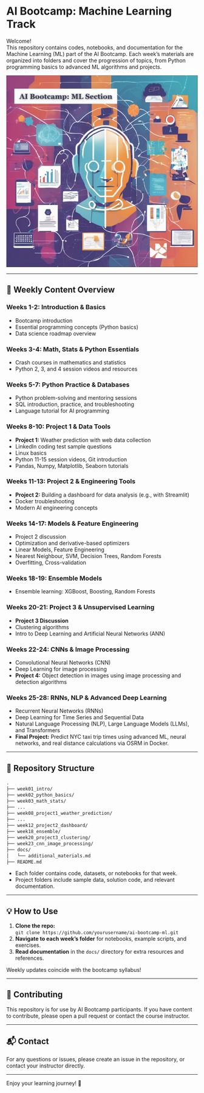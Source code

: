 
# AI Bootcamp: Machine Learning Track

Welcome!  
This repository contains codes, notebooks, and documentation for the Machine Learning (ML) part of the AI Bootcamp. Each week’s materials are organized into folders and cover the progression of topics, from Python programming basics to advanced ML algorithms and projects.

![alt text](./cover.jpeg)

---

## 📅 Weekly Content Overview

### Weeks 1-2: Introduction & Basics

- Bootcamp introduction
- Essential programming concepts (Python basics)
- Data science roadmap overview

### Weeks 3-4: Math, Stats & Python Essentials

- Crash courses in mathematics and statistics
- Python 2, 3, and 4 session videos and resources

### Weeks 5-7: Python Practice & Databases

- Python problem-solving and mentoring sessions
- SQL introduction, practice, and troubleshooting
- Language tutorial for AI programming

### Weeks 8-10: Project 1 & Data Tools

- **Project 1:** Weather prediction with web data collection
- LinkedIn coding test sample questions
- Linux basics
- Python 11-15 session videos, Git introduction
- Pandas, Numpy, Matplotlib, Seaborn tutorials

### Weeks 11-13: Project 2 & Engineering Tools

- **Project 2:** Building a dashboard for data analysis (e.g., with Streamlit)
- Docker troubleshooting
- Modern AI engineering concepts

### Weeks 14-17: Models & Feature Engineering

- Project 2 discussion
- Optimization and derivative-based optimizers
- Linear Models, Feature Engineering
- Nearest Neighbour, SVM, Decision Trees, Random Forests
- Overfitting, Cross-validation

### Weeks 18-19: Ensemble Models

- Ensemble learning: XGBoost, Boosting, Random Forests

### Weeks 20-21: Project 3 & Unsupervised Learning

- **Project 3 Discussion**
- Clustering algorithms
- Intro to Deep Learning and Artificial Neural Networks (ANN)

### Weeks 22-24: CNNs & Image Processing

- Convolutional Neural Networks (CNN)
- Deep Learning for image processing
- **Project 4:** Object detection in images using image processing and detection algorithms

### Weeks 25-28: RNNs, NLP & Advanced Deep Learning

- Recurrent Neural Networks (RNNs)
- Deep Learning for Time Series and Sequential Data
- Natural Language Processing (NLP), Large Language Models (LLMs), and Transformers
- **Final Project:** Predict NYC taxi trip times using advanced ML, neural networks, and real distance calculations via OSRM in Docker.

---

## 📁 Repository Structure

```
.
├── week01_intro/
├── week02_python_basics/
├── week03_math_stats/
├── ...
├── week08_project1_weather_prediction/
├── ...
├── week12_project2_dashboard/
├── week18_ensemble/
├── week20_project3_clustering/
├── week23_cnn_image_processing/
├── docs/
│   └── additional_materials.md
├── README.md
```

- Each folder contains code, datasets, or notebooks for that week.
- Project folders include sample data, solution code, and relevant documentation.

---

## 💡 How to Use

1. **Clone the repo:**  
   `git clone https://github.com/yourusername/ai-bootcamp-ml.git`
2. **Navigate to each week’s folder** for notebooks, example scripts, and exercises.
3. **Read documentation** in the `docs/` directory for extra resources and references.

Weekly updates coincide with the bootcamp syllabus!

---

## 🤝 Contributing

This repository is for use by AI Bootcamp participants. If you have content to contribute, please open a pull request or contact the course instructor.

---

## 📬 Contact

For any questions or issues, please create an issue in the repository, or contact your instructor directly.

---

Enjoy your learning journey! 🚀

